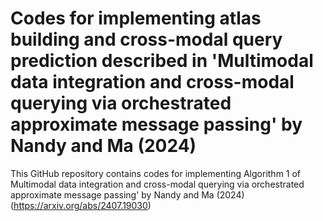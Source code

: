 # Codes for implementing atlas building and cross-modal query prediction described in 'Multimodal data integration and cross-modal querying via orchestrated approximate message passing' by Nandy and Ma (2024)

This GitHub repository contains codes for implementing Algorithm 1 of Multimodal data integration and cross-modal querying via orchestrated approximate message passing' by Nandy and Ma (2024) (https://arxiv.org/abs/2407.19030)
